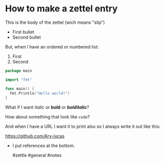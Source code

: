 # How to make a zettel entry

This is the body of the zettel (wich means "slip")

* First bullet
* Second bullet

But, when I have an ordered or numbered list:

1. First
2. Second

```go
package main

import "fmt"

func main() {
  fmt.Println("Hello world!")
}
```

What if I want *italic* or **bold** or ***bolditalic***?

How about something that look like `code`?

And when I have a URL I want it to print also so I always write it out like this:

https://github.com/Ary-lucas

* I put references at the bottom.

    #zettle #general #notes
